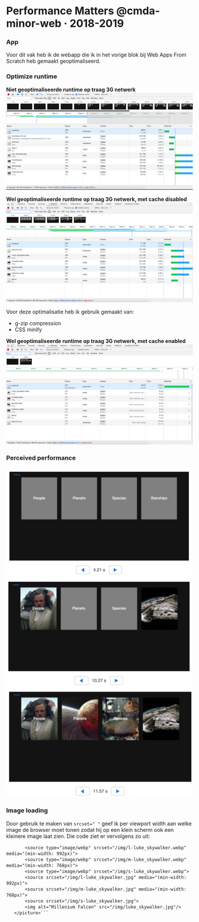 # Performance Matters @cmda-minor-web · 2018-2019
### App
Voor dit vak heb ik de webapp die ik in het vorige blok bij Web Apps From Scratch heb gemaakt geoptimaliseerd.

### Optimize runtime
__Niet geoptimaliseerde runtime op traag 3G netwerk__
![Non Optimized runtime](public/readme-img/Non-optimized.png)

__Wel geoptimaliseerde runtime op traag 3G netwerk, met cache disabled__
![Non Optimized runtime](public/readme-img/OptiNoCache.png)

Voor deze optimalisatie heb ik gebruik gemaakt van: 
* g-zip compression
* CSS minify

__Wel geoptimaliseerde runtime op traag 3G netwerk, met cache enabled__
![Non Optimized runtime](public/readme-img/OptiCache.png)

### Perceived performance
![Perceived performance](public/readme-img/Perceived1.png) ![Perceived performance](public/readme-img/Perceived2.png) ![Perceived performance](public/readme-img/Perceived3.png)


### Image loading
Door gebruik te maken van ``srcset=" "`` geef ik per viewport width aan welke image de browser moet tonen zodat hij op een klein scherm ook een kleinere image laat zien.
Die code ziet er vervolgens zo uit:<br/>
``` <picture>
       <source type="image/webp" srcset="/img/l-luke_skywalker.webp" media="(min-width: 992px)">
       <source type="image/webp" srcset="/img/m-luke_skywalker.webp" media="(min-width: 768px)">
       <source type="image/webp" srcset="/img/s-luke_skywalker.webp">
       <source srcset="/img/l-luke_skywalker.jpg" media="(min-width: 992px)">
       <source srcset="/img/m-luke_skywalker.jpg" media="(min-width: 768px)">
       <source srcset="/img/s-luke_skywalker.jpg">
       <img alt="Millenium Falcon" src="/img/luke_skywalker.jpg"/>
   </picture>```
